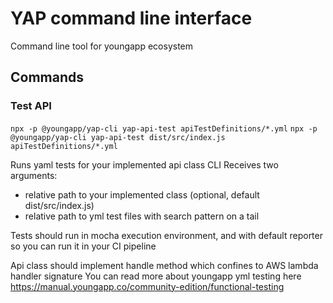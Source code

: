 # YAP command line interface

Command line tool for youngapp ecosystem

## Commands

### Test API

```npx -p @youngapp/yap-cli yap-api-test apiTestDefinitions/*.yml```
```npx -p @youngapp/yap-cli yap-api-test dist/src/index.js apiTestDefinitions/*.yml```

Runs yaml tests for your implemented api class
CLI Receives two arguments: 
* relative path to your implemented class (optional, default dist/src/index.js)
* relative path to yml test files with search pattern on a tail

Tests should run in mocha execution environment, and with default reporter so you can run it in your CI pipeline

Api class should implement handle method which confines to AWS lambda handler signature
You can read more about youngapp yml testing here https://manual.youngapp.co/community-edition/functional-testing